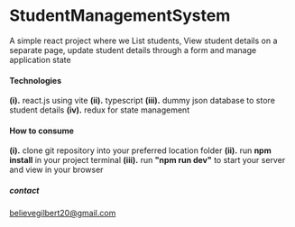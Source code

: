 # StudentManagementSystem
A simple react project where we List students, View student details on a separate page, update student details through a form and manage application state 
#### Technologies
**(i).**   react.js using vite
**(ii).**  typescript
**(iii).** dummy json database to store student details
**(iv).**  redux for state management 
#### How to consume
**(i).**   clone git repository into your preferred location folder
**(ii).**  run **npm install** in your project terminal
**(iii).** run **"npm run dev"** to start your server and view in your browser
##### contact
believegilbert20@gmail.com 
